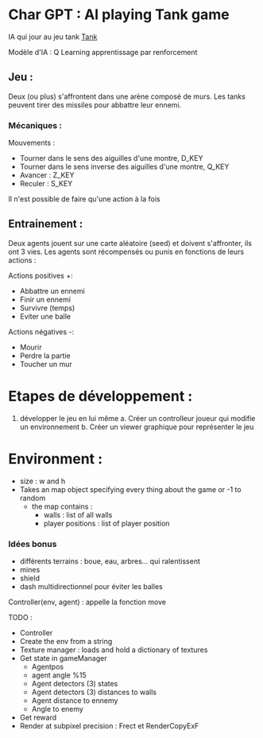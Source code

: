 # Char GPT : AI playing Tank game
IA qui jour au jeu tank [Tank](https://en.wikipedia.org/wiki/Tank_(video_game))

Modèle d'IA : Q Learning apprentissage par renforcement 

## Jeu : 
Deux (ou plus) s'affrontent dans une arène composé de murs. Les tanks peuvent tirer des missiles pour abbattre leur ennemi.

### Mécaniques : 
Mouvements : 
- Tourner dans le sens des aiguilles d'une montre, D_KEY
- Tourner dans le sens inverse des aiguilles d'une montre, Q_KEY
- Avancer : Z_KEY
- Reculer : S_KEY

Il n'est possible de faire qu'une action à la fois

## Entrainement : 
Deux agents jouent sur une carte aléatoire (seed) et doivent s'affronter, ils ont 3 vies. 
Les agents sont récompensés ou punis en fonctions de leurs actions : 

Actions positives +: 
+ Abbattre un ennemi
+ Finir un ennemi 
+ Survivre (temps) 
+ Eviter une balle 

Actions négatives -: 
- Mourir
- Perdre la partie 
- Toucher un mur 

# Etapes de développement : 
1. développer le jeu en lui même 
    a. Créer un controlleur joueur qui modifie un environnement
    b. Créer un viewer graphique pour représenter le jeu

# Environment : 
- size : w and h 
- Takes an map object specifying every thing about the game or -1 to random
    - the map contains : 
        - walls : list of all walls 
        - player positions : list of player position

### Idées bonus 
- différents terrains : boue, eau, arbres... qui ralentissent
- mines 
- shield
- dash multidirectionnel pour éviter les balles 


Controller(env, agent) : appelle la fonction move 

TODO : 
- Controller 
- Create the env from a string 
- Texture manager : loads and hold a dictionary of textures
- Get state in gameManager
    - Agentpos 
    - agent angle %15
    - Agent detectors (3) states
    - Agent detectors (3) distances to walls
    - Agent distance to ennemy 
    - Angle to enemy 
- Get reward 
- Render at subpixel precision : Frect et RenderCopyExF
